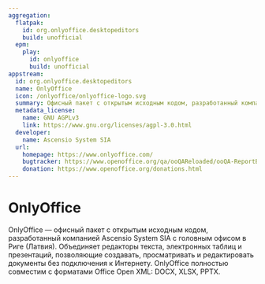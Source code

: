 ```yaml
---
aggregation:
  flatpak:
    id: org.onlyoffice.desktopeditors
    build: unofficial
  epm:
    play:
      id: onlyoffice
      build: unofficial
appstream:
  id: org.onlyoffice.desktopeditors
  name: OnlyOffice
  icon: /onlyoffice/onlyoffice-logo.svg
  summary: Офисный пакет с открытым исходным кодом, разработанный компанией Ascensio System SIA с головным офисом в Риге (Латвия).
  metadata_license:
    name: GNU AGPLv3
    link: https://www.gnu.org/licenses/agpl-3.0.html
  developer:
    name: Ascensio System SIA
  url:
    homepage: https://www.onlyoffice.com/
    bugtracker: https://www.openoffice.org/qa/ooQAReloaded/ooQA-ReportBugs.html
    donation: https://www.openoffice.org/donations.html
---
```


# OnlyOffice

OnlyOffice — офисный пакет с открытым исходным кодом, разработанный компанией Ascensio System SIA с головным офисом в Риге (Латвия). Объединяет редакторы текста, электронных таблиц и презентаций, позволяющие создавать, просматривать и редактировать документы без подключения к Интернету. OnlyOffice полностью совместим с форматами Office Open XML: DOCX, XLSX, PPTX.

<!--@include: @apps/_parts/install/content-flatpak.md-->
<!--@include: @apps/_parts/install/content-epm-play.md-->

